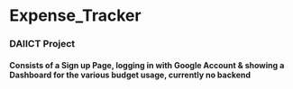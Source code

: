 # Expense_Tracker
### DAIICT Project

#### Consists of a Sign up Page, logging in with Google Account & showing a Dashboard for the various budget usage, currently no backend
